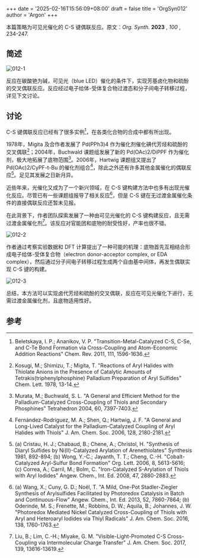 +++
date = '2025-02-16T15:56:09+08:00'
draft = false
title = 'OrgSyn012'
author = 'Argon'
+++

本篇策略为可见光催化的 C-S 键偶联反应。原文：*Org. Synth.*  **2023** ,  *100* , 234-247.

<!--more-->

## 简述

![012-1](https://img.z4a.net/images/2025/02/16/012-1.png)

反应在碳酸铯为碱，可见光（blue LED）催化的条件下，实现芳基卤化物和硫酚的交叉偶联反应。反应经过电子给体-受体复合物过渡态和分子间电子转移过程，详见下文讨论。

## 讨论

C-S 键偶联反应已经有了很多实例[^1]，在各类化合物的合成中都有所出现。

1978年，Migita 及合作者发展了 Pd(PPh3)4 作为催化剂催化碘代芳烃和硫酚的交叉偶联[^2]；2004年，Buchwald 课题组发展了新的 Pd(OAc)2/DiPPF 作为催化剂，极大地拓展了底物范围[^3]。2006年，Hartwig 课题组又提出了 Pd(OAc)2/CyPF-t-Bu 的催化剂组合[^4]，除此之外还有许多其他金属催化的偶联反应[^5]。足见其发展之日新月异。

近些年来，光催化又成为了一个新兴领域，在 C-S 键构建方法中也多有出现光催化反应。尽管已有一些课题组报导了相关反应[^6]，但是 C-S 键在无过渡金属催化条件的直接偶联反应还暂未见报。

在此背景下，作者团队探索发展了一种由可见光催化的 C-S 键构建反应，且无需过渡金属催化剂[^7]。该反应对官能团和底物的耐受性好，产率也很不错。

![012-2](https://img.z4a.net/images/2025/02/16/012-2.png)

作者通过考察实验数据和 DFT 计算提出了一种可能的机理：底物首先互相结合形成电子给体-受体复合物（electron donor-acceptor complex, or EDA complex），然后通过分子间电子转移过程生成两个自由基中间体，再发生偶联实现 C-S 键的构建。

![012-3](https://img.z4a.net/images/2025/02/16/012-3.png)

总结，本方法可以实现卤代芳烃和硫酚的交叉偶联，反应在可见光催化下进行，无需过渡金属催化剂，且底物适用性好。

## 参考

[^1]: Beletskaya, I. P.; Ananikov, V. P. "Transition-Metal-Catalyzed C-S, C-Se, and C-Te Bond Formation via Cross-Coupling and Atom-Economic Addition Reactions" Chem. Rev. 2011, 111, 1596-1636.
    
[^2]: Kosugi, M.; Shimizu, T.; Migita, T. "Reactions of Aryl Halides with Thiolate Anions in the Presence of Catalytic Amounts of Tetrakis(triphenylphosphine) Palladium Preparation of Aryl Sulfides" Chem. Lett. 1978, 13-14.
    
[^3]: Murata, M.; Buchwald, S. L. "A General and Efficient Method for the Palladium-Catalyzed Cross-Coupling of Thiols and Secondary Phosphines" Tetrahedron 2004, 60, 7397-7403.
    
[^4]: Fernández-Rodríguez, M. A.; Shen, Q.; Hartwig, J. F. "A General and Long-Lived Catalyst for the Palladium-Catalyzed Coupling of Aryl Halides with Thiols" J. Am. Chem. Soc. 2006, 128, 2180-2181.
    
[^5]: (a) Cristau, H. J.; Chabaud, B.; Chene, A.; Christol, H. "Synthesis of Diaryl Sulfides by Ni(II)-Catalyzed Arylation of Arenethiolates" Synthesis 1981, 892-894; (b) Wong, Y.-C.; Jayanth, T. T.; Cheng, C.-H. "Cobalt-Catalyzed Aryl-Sulfur Bond Formation" Org. Lett. 2006, 8, 5613-5616; (c) Correa, A.; Carril, M.; Bolm, C. "Iron-Catalyzed S-Arylation of Thiols with Aryl Iodides" Angew. Chem., Int. Ed. 2008, 47, 2880-2883.
    
[^6]: (a) Wang, X.; Cuny, G. D.; Noël, T. "A Mild, One-Pot Stadler-Ziegler Synthesis of Arylsulfides Facilitated by Photoredox Catalysis in Batch and Continuous-Flow" Angew. Chem., Int. Ed. 2013, 52, 7860-7864; (b) Oderinde, M. S.; Frenette, M.; Robbins, D. W.; Aquila, B.; Johannes, J. W. "Photoredox Mediated Nickel Catalyzed Cross-Coupling of Thiols with Aryl and Heteroaryl Iodides via Thiyl Radicals" J. Am. Chem. Soc. 2016, 138, 1760-1763.
    
[^7]: Liu, B.; Lim, C.-H.; Miyake, G. M. "Visible-Light-Promoted C-S Cross-Coupling via Intermolecular Charge Transfer" J. Am. Chem. Soc. 2017, 139, 13616-13619.
